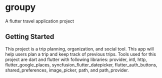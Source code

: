 # groupy

A flutter travel application project

## Getting Started

This project is a trip planning, organization, and social tool. This app will help users plan a trip and keep track of previous trips. 
Tools used for this project are dart and flutter with following libraries: provider, intl, http, flutter_google_places, syncfusion_flutter_datepicker,
flutter_auth_buttons, shared_preferences, image_picker, path, and path_provider.
